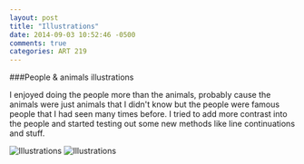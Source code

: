 ```yaml
---
layout: post
title: "Illustrations"
date: 2014-09-03 10:52:46 -0500
comments: true
categories: ART 219
---
```

###People & animals illustrations

I enjoyed doing the people more than the animals, probably cause the animals were just animals that I didn't know but the people were famous people that I had seen many times before.  I tried to add more contrast into the people and started testing out some new methods like line continuations and stuff.

![Illustrations](/images/posts/illustration-3.jpg "Illustrations")
![Illustrations](/images/posts/illustration-4.jpg "Illustrations")